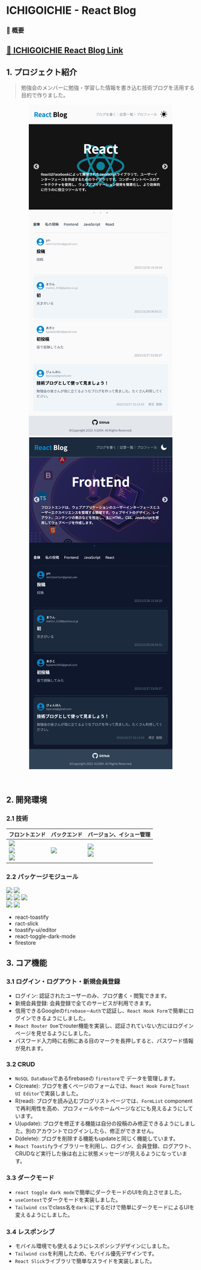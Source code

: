 # ICHIGOICHIE - React Blog

### 📌 概要

## [🔗 ICHIGOICHIE React Blog Link](https://ichigoichie-83333.web.app/)

## 1. プロジェクト紹介

> 勉強会のメンバーに勉強・学習した情報を書き込む技術ブログを活用する目的で作りました。

<center>


<img src="https://raw.githubusercontent.com/hi1004/react-blog-app/main/public/images/screenshot-1.png" alt="light mode" /> <img src="https://raw.githubusercontent.com/hi1004/react-blog-app/main/public/images/screenshot-2.png" alt="dark mode" />
</center>

<br/>

## 2. 開発環境

### 2.1 技術

| フロントエンド                                                                                                                                                                                                                                                                                                                                 | バックエンド                                                                                               | バージョン、イシュー管理                                                                                                                                                                                    |
| ---------------------------------------------------------------------------------------------------------------------------------------------------------------------------------------------------------------------------------------------------------------------------------------------------------------------------------------------- | ---------------------------------------------------------------------------------------------------------- | ----------------------------------------------------------------------------------------------------------------------------------------------------------------------------------------------------------- |
| <img src="https://img.shields.io/badge/React-61DAFB?style=for-the-badge&logo=React&logoColor=white"><br> <img src="https://img.shields.io/badge/Tailwind CSS-06B6D4?style=for-the-badge&logo=Tailwind CSS&logoColor=white"><br/><img src="https://img.shields.io/badge/Typescript-3178C6?style=for-the-badge&logo=typescript&logoColor=white"> | <img src="https://img.shields.io/badge/Firebase-FFCA28?style=for-the-badge&logo=Firebase&logoColor=white"> | <img src="https://img.shields.io/badge/Git-F05032?style=for-the-badge&logo=Git&logoColor=white"><br/><img src="https://img.shields.io/badge/GitHub-181717?style=for-the-badge&logo=GitHub&logoColor=white"> |

### 2.2 パッケージモジュール

<img src="https://img.shields.io/badge/Yarn-2C8EBB?style=for-the-badge&logo=Yarn&logoColor=white"> <img src="https://img.shields.io/badge/Vite-646CFF?style=for-the-badge&logo=Vite&logoColor=white"><br/><img src="https://img.shields.io/badge/ESLint-4B32C3?style=for-the-badge&logo=ESLint&logoColor=white"> <img src="https://img.shields.io/badge/Prettier-F7B93E?style=for-the-badge&logo=Prettier&logoColor=white"> <img src="https://img.shields.io/badge/React Router Dom-CA4245?style=for-the-badge&logo=React Router&logoColor=white"><br/><img src="https://img.shields.io/badge/.ENV-ECD53F?style=for-the-badge&logo=.ENV&logoColor=white"> <img src="https://img.shields.io/badge/react_hook_form-EC5990?style=for-the-badge&logo=reacthookform&logoColor=white">

- react-toastify
- ract-slick
- toastify-ui/editor
- react-toggle-dark-mode
- firestore

## 3. コア機能

### 3.1 ログイン・ログアウト・新規会員登録

- ログイン: 認証されたユーザーのみ、ブログ書く・閲覧できます。
- 新規会員登録: 会員登録で全てのサービスが利用できます。
- 信用できるGoogleの`firebaseーAuth`で認証し、`React Hook Form`で簡単にログインできるようにしました。
- `React Router Dom`でrouter機能を実装し、認証されていない方にはログインページを見せるようにしました。
- パスワード入力時に右側にある目のマークを長押しすると、パスワード情報が見れます。

### 3.2 CRUD

- `NoSQL DataBase`であるfirebaseの `firestore`で データを管理します。
- C(create): ブログを書くページのフォームでは、`React Hook Form`と`Toast UI Editor`で実装しました。
- R(read): ブログを読み込むブログリストページでは、`FormList` componentで再利用性を高め、プロフィールやホームページなどにも見えるようにしています。
- U(update): ブログを修正する機能は自分の投稿のみ修正できるようにしました。別のアカウントでログインしたら、修正ができません。
- D(delete): ブログを削除する機能もupdateと同じく機能しています。
- `React Toastify`ライブラリーを利用し、ログイン、会員登録、ログアウト、CRUDなど実行した後は右上に状態メッセージが見えるようになっています。

### 3.3 ダークモード

- `react toggle dark mode`で簡単にダークモードのUIを向上させました。
- `useContext`でダークモードを実装しました。
- `Tailwind css`でclass名を`dark:`にするだけで簡単にダークモードによるUIを変えるようにしました。

### 3.4 レスポンシブ

- モバイル環境でも使えるようにレスポンシブデザインにしました。
- `Tailwind css`を利用したため、モバイル優先デザインです。
- `React Slick`ライブラリで簡単なスライドを実装しました。
